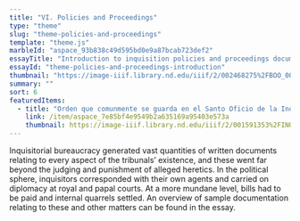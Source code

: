 ```yaml
---
title: "VI. Policies and Proceedings"
type: "theme"
slug: "theme-policies-and-proceedings"
template: "theme.js"
marbleId: "aspace_93b838c49d595bd0e9a87bcab723def2"
essayTitle: "Introduction to inquisition policies and proceedings documents"
essayId: "theme-policies-and-proceedings-introduction"
thumbnail: "https://image-iiif.library.nd.edu/iiif/2/002468275%2FBOO_002468275_000001/full/!250,250/0/default.jpg"
summary: ""
sort: 6
featuredItems:
  - title: "Orden que comunmente se guarda en el Santo Oficio de la Inquisicion, acerca del processar en las causas que en el se tratan; conforme à lo que está proveido por las instrucciones antiguas y nuevas."
    link: /item/aspace_7e85bf4e9549b2a635169a95403e573a
    thumbnail: https://image-iiif.library.nd.edu/iiif/2/001591353%2FINQ_001591353-a/full/!250,250/0/default.webp
---
```

Inquisitorial bureaucracy generated vast quantities of written documents relating to every aspect of the tribunals’ existence, and these went far beyond the judging and punishment of alleged heretics. In the political sphere, inquisitors corresponded with their own agents and carried on diplomacy at royal and papal courts. At a more mundane level, bills had to be paid and internal quarrels settled. An overview of sample documentation relating to these and other matters can be found in the essay.
